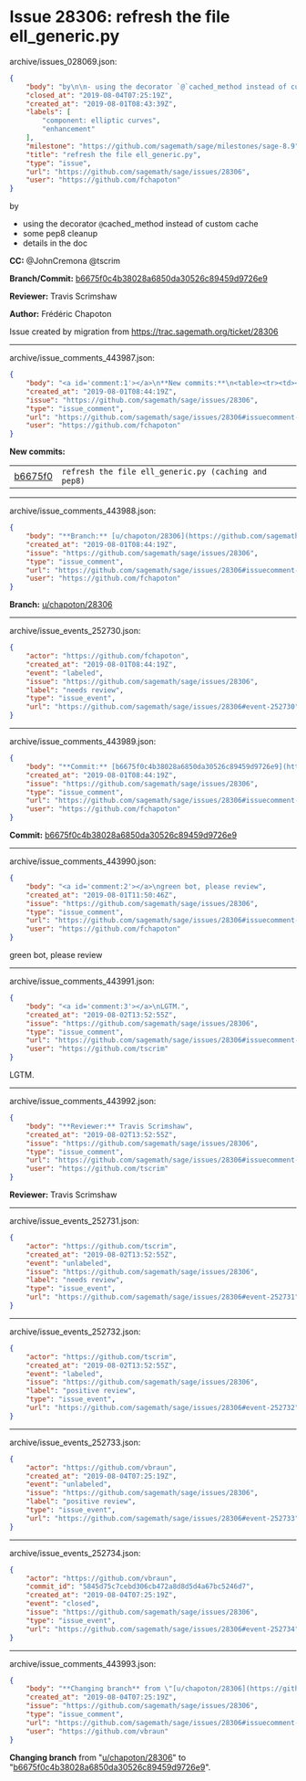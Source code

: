 # Issue 28306: refresh the file ell_generic.py

archive/issues_028069.json:
```json
{
    "body": "by\n\n- using the decorator `@`cached_method instead of custom cache\n- some pep8 cleanup\n- details in the doc\n\n**CC:**  @JohnCremona @tscrim\n\n**Branch/Commit:** [b6675f0c4b38028a6850da30526c89459d9726e9](https://github.com/sagemath/sagetrac-mirror/commit/b6675f0c4b38028a6850da30526c89459d9726e9)\n\n**Reviewer:** Travis Scrimshaw\n\n**Author:** Fr\u00e9d\u00e9ric Chapoton\n\nIssue created by migration from https://trac.sagemath.org/ticket/28306\n\n",
    "closed_at": "2019-08-04T07:25:19Z",
    "created_at": "2019-08-01T08:43:39Z",
    "labels": [
        "component: elliptic curves",
        "enhancement"
    ],
    "milestone": "https://github.com/sagemath/sage/milestones/sage-8.9",
    "title": "refresh the file ell_generic.py",
    "type": "issue",
    "url": "https://github.com/sagemath/sage/issues/28306",
    "user": "https://github.com/fchapoton"
}
```
by

- using the decorator `@`cached_method instead of custom cache
- some pep8 cleanup
- details in the doc

**CC:**  @JohnCremona @tscrim

**Branch/Commit:** [b6675f0c4b38028a6850da30526c89459d9726e9](https://github.com/sagemath/sagetrac-mirror/commit/b6675f0c4b38028a6850da30526c89459d9726e9)

**Reviewer:** Travis Scrimshaw

**Author:** Frédéric Chapoton

Issue created by migration from https://trac.sagemath.org/ticket/28306





---

archive/issue_comments_443987.json:
```json
{
    "body": "<a id='comment:1'></a>\n**New commits:**\n<table><tr><td><a href=\"https://github.com/sagemath/sagetrac-mirror/commit/b6675f0c4b38028a6850da30526c89459d9726e9\">b6675f0</a></td><td><code>refresh the file ell_generic.py (caching and pep8)</code></td></tr></table>\n",
    "created_at": "2019-08-01T08:44:19Z",
    "issue": "https://github.com/sagemath/sage/issues/28306",
    "type": "issue_comment",
    "url": "https://github.com/sagemath/sage/issues/28306#issuecomment-443987",
    "user": "https://github.com/fchapoton"
}
```

<a id='comment:1'></a>
**New commits:**
<table><tr><td><a href="https://github.com/sagemath/sagetrac-mirror/commit/b6675f0c4b38028a6850da30526c89459d9726e9">b6675f0</a></td><td><code>refresh the file ell_generic.py (caching and pep8)</code></td></tr></table>




---

archive/issue_comments_443988.json:
```json
{
    "body": "**Branch:** [u/chapoton/28306](https://github.com/sagemath/sagetrac-mirror/tree/u/chapoton/28306)",
    "created_at": "2019-08-01T08:44:19Z",
    "issue": "https://github.com/sagemath/sage/issues/28306",
    "type": "issue_comment",
    "url": "https://github.com/sagemath/sage/issues/28306#issuecomment-443988",
    "user": "https://github.com/fchapoton"
}
```

**Branch:** [u/chapoton/28306](https://github.com/sagemath/sagetrac-mirror/tree/u/chapoton/28306)



---

archive/issue_events_252730.json:
```json
{
    "actor": "https://github.com/fchapoton",
    "created_at": "2019-08-01T08:44:19Z",
    "event": "labeled",
    "issue": "https://github.com/sagemath/sage/issues/28306",
    "label": "needs review",
    "type": "issue_event",
    "url": "https://github.com/sagemath/sage/issues/28306#event-252730"
}
```



---

archive/issue_comments_443989.json:
```json
{
    "body": "**Commit:** [b6675f0c4b38028a6850da30526c89459d9726e9](https://github.com/sagemath/sagetrac-mirror/commit/b6675f0c4b38028a6850da30526c89459d9726e9)",
    "created_at": "2019-08-01T08:44:19Z",
    "issue": "https://github.com/sagemath/sage/issues/28306",
    "type": "issue_comment",
    "url": "https://github.com/sagemath/sage/issues/28306#issuecomment-443989",
    "user": "https://github.com/fchapoton"
}
```

**Commit:** [b6675f0c4b38028a6850da30526c89459d9726e9](https://github.com/sagemath/sagetrac-mirror/commit/b6675f0c4b38028a6850da30526c89459d9726e9)



---

archive/issue_comments_443990.json:
```json
{
    "body": "<a id='comment:2'></a>\ngreen bot, please review",
    "created_at": "2019-08-01T11:50:46Z",
    "issue": "https://github.com/sagemath/sage/issues/28306",
    "type": "issue_comment",
    "url": "https://github.com/sagemath/sage/issues/28306#issuecomment-443990",
    "user": "https://github.com/fchapoton"
}
```

<a id='comment:2'></a>
green bot, please review



---

archive/issue_comments_443991.json:
```json
{
    "body": "<a id='comment:3'></a>\nLGTM.",
    "created_at": "2019-08-02T13:52:55Z",
    "issue": "https://github.com/sagemath/sage/issues/28306",
    "type": "issue_comment",
    "url": "https://github.com/sagemath/sage/issues/28306#issuecomment-443991",
    "user": "https://github.com/tscrim"
}
```

<a id='comment:3'></a>
LGTM.



---

archive/issue_comments_443992.json:
```json
{
    "body": "**Reviewer:** Travis Scrimshaw",
    "created_at": "2019-08-02T13:52:55Z",
    "issue": "https://github.com/sagemath/sage/issues/28306",
    "type": "issue_comment",
    "url": "https://github.com/sagemath/sage/issues/28306#issuecomment-443992",
    "user": "https://github.com/tscrim"
}
```

**Reviewer:** Travis Scrimshaw



---

archive/issue_events_252731.json:
```json
{
    "actor": "https://github.com/tscrim",
    "created_at": "2019-08-02T13:52:55Z",
    "event": "unlabeled",
    "issue": "https://github.com/sagemath/sage/issues/28306",
    "label": "needs review",
    "type": "issue_event",
    "url": "https://github.com/sagemath/sage/issues/28306#event-252731"
}
```



---

archive/issue_events_252732.json:
```json
{
    "actor": "https://github.com/tscrim",
    "created_at": "2019-08-02T13:52:55Z",
    "event": "labeled",
    "issue": "https://github.com/sagemath/sage/issues/28306",
    "label": "positive review",
    "type": "issue_event",
    "url": "https://github.com/sagemath/sage/issues/28306#event-252732"
}
```



---

archive/issue_events_252733.json:
```json
{
    "actor": "https://github.com/vbraun",
    "created_at": "2019-08-04T07:25:19Z",
    "event": "unlabeled",
    "issue": "https://github.com/sagemath/sage/issues/28306",
    "label": "positive review",
    "type": "issue_event",
    "url": "https://github.com/sagemath/sage/issues/28306#event-252733"
}
```



---

archive/issue_events_252734.json:
```json
{
    "actor": "https://github.com/vbraun",
    "commit_id": "5845d75c7cebd306cb472a8d8d5d4a67bc5246d7",
    "created_at": "2019-08-04T07:25:19Z",
    "event": "closed",
    "issue": "https://github.com/sagemath/sage/issues/28306",
    "type": "issue_event",
    "url": "https://github.com/sagemath/sage/issues/28306#event-252734"
}
```



---

archive/issue_comments_443993.json:
```json
{
    "body": "**Changing branch** from \"[u/chapoton/28306](https://github.com/sagemath/sagetrac-mirror/tree/u/chapoton/28306)\" to \"[b6675f0c4b38028a6850da30526c89459d9726e9](https://github.com/sagemath/sagetrac-mirror/commit/b6675f0c4b38028a6850da30526c89459d9726e9)\".",
    "created_at": "2019-08-04T07:25:19Z",
    "issue": "https://github.com/sagemath/sage/issues/28306",
    "type": "issue_comment",
    "url": "https://github.com/sagemath/sage/issues/28306#issuecomment-443993",
    "user": "https://github.com/vbraun"
}
```

**Changing branch** from "[u/chapoton/28306](https://github.com/sagemath/sagetrac-mirror/tree/u/chapoton/28306)" to "[b6675f0c4b38028a6850da30526c89459d9726e9](https://github.com/sagemath/sagetrac-mirror/commit/b6675f0c4b38028a6850da30526c89459d9726e9)".
